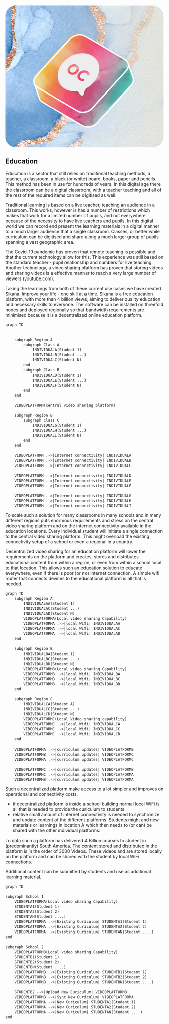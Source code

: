 <div style="text-align: center;">

![education](./../img/oc.png)

</div>

## Education

Education is a sector that still relies on traditional teaching methods, a teacher, a classroom, a black (or white) board, books, paper and pencils.  This method has been in use for hundreds of years.  In this digital age there the classroom can be a digital classroom, with a teacher teaching and all of the rest of the required items can be digitised as well.

Traditional learning is based on a live teacher, teaching an audience in a classroom. This works, however is has a number of restrictions which makes that work for a limited number of pupils, and not everywhere because of the necessity to have live teachers and pupils.  In this digital world we can record end present the learning materials in a digital manner to a much larger audience that a single classroom.  Classes, or better while curriculum can be digitised and share along a much larger group of pupils spanning a vast geographic area.

The Covid-19 pandemic has proven that remote teaching is possible and that the current technology allow for this.  This experience was still based on the standard teacher - pupil relationship and numbers for live teaching.  Another technology, a video sharing platform has proven that storing videos and sharing videos is a effective manner to reach a very large number of viewers (youtube.com).

Taking the learnings from both of these current use cases we have created Sikana. Improve your life - one skill at a time. Sikana is a free education platform, with more than 4 billion views, aiming to deliver quality education and necessary skills to everyone. The software can be installed on threefold nodes and deployed regionally so that bandwidth requirements are minimised because it is a decentralized online education platform.


```mermaid
graph TD

    
    subgraph Region A
        subgraph Class A
            INDIVIDUALA(Student 1)
            INDIVIDUALB(Student ...)
            INDIVIDUALC(Student N)
        end
        subgraph Class B
            INDIVIDUALD(Student 1)
            INDIVIDUALE(Student ...)
            INDIVIDUALF(Student N)
        end
    end
    
    VIDEOPLATFORM(central video sharing platform)
    
    subgraph Region B
        subgraph Class C
            INDIVIDUALG(Student 1)
            INDIVIDUALH(Student ...)
            INDIVIDUALI(Student N)
        end
    end

    VIDEOPLATFORM .->|Internet connectivity| INDIVIDUALA
    VIDEOPLATFORM .->|Internet connectivity| INDIVIDUALB
    VIDEOPLATFORM .->|Internet connectivity| INDIVIDUALC

    VIDEOPLATFORM .->|Internet connectivity| INDIVIDUALD
    VIDEOPLATFORM .->|Internet connectivity| INDIVIDUALE
    VIDEOPLATFORM .->|Internet connectivity| INDIVIDUALF

    VIDEOPLATFORM .->|Internet connectivity| INDIVIDUALG
    VIDEOPLATFORM .->|Internet connectivity| INDIVIDUALH
    VIDEOPLATFORM .->|Internet connectivity| INDIVIDUALI
```

To scale such a solution for many classrooms in many schools and in many different regions puts enormous requirements and stress on the central video sharing platform and on the internet connectivity available in the education locations.  Every individual student will initiate a single connection to the central video sharing platform.  This might overload the existing connectivity setup of a school or even a regional in a country.

Decentralized video sharing for an education platform will lower the requirements on the platform and creates, stores and distributes educational content from within a region, or even from within a school local to that location.  This allows such an education solution to educate everywhere, even if there is poor )or no) internet connection. A simple wifi router that connects devices to the educational platform is all that is needed.


```mermaid
graph TD
    subgraph Region A
        INDIVIDUALAA(Student 1)
        INDIVIDUALAC(Student ...)
        INDIVIDUALAD(Student N)
        VIDEOPLATFORMA(Local video sharing Capability)
        VIDEOPLATFORMA .->|local Wifi| INDIVIDUALAA
        VIDEOPLATFORMA .->|local Wifi| INDIVIDUALAC
        VIDEOPLATFORMA .->|local Wifi| INDIVIDUALAD
    end

    subgraph Region B
        INDIVIDUALBA(Student 1)
        INDIVIDUALBC(Student ...)
        INDIVIDUALBD(Student N)
        VIDEOPLATFORMB(Local video sharing Capability)
        VIDEOPLATFORMB .->|local Wifi| INDIVIDUALBA
        VIDEOPLATFORMB .->|local Wifi| INDIVIDUALBC
        VIDEOPLATFORMB .->|local Wifi| INDIVIDUALBD
    end   

    subgraph Region C
        INDIVIDUALCA(Student A)
        INDIVIDUALCC(Student ...)
        INDIVIDUALCD(Student N)
        VIDEOPLATFORMC(Local Video sharing capability)
        VIDEOPLATFORMC .->|local Wifi| INDIVIDUALCA
        VIDEOPLATFORMC .->|local Wifi| INDIVIDUALCC
        VIDEOPLATFORMC .->|local Wifi| INDIVIDUALCD
    end   

    VIDEOPLATFORMA .->|curriculum updates| VIDEOPLATFORMB
    VIDEOPLATFORMB .->|curriculum updates| VIDEOPLATFORMC
    VIDEOPLATFORMA .->|curriculum updates| VIDEOPLATFORMC

    VIDEOPLATFORMC .->|curriculum updates| VIDEOPLATFORMB
    VIDEOPLATFORMC .->|curriculum updates| VIDEOPLATFORMA
    VIDEOPLATFORMB .->|curriculum updates| VIDEOPLATFORMA
```

Such a decentralized platform make access to a lot simpler and improves on operational and connectivity costs.
- if decentralized platform is inside a school building normal local WiFi is all that is needed to provide the curiculum to students. 
- relative small amount of internet connectivity is needed to synchronize and update content of the different platforms.  Students might and new materials or learnings in location A which then needs to (or can) be shared with the other individual platforms.

To data such a platform has delivered 4 Billion courses to student in (predominantly) South America.  The content stored and distributed in the platform is in the order of 3000 Videos.  These videos and are stored locally on the platform and can be shared with the student by local WiFi connections.  

Additional content can be submitted by students and use as additional learning material.

```mermaid
graph TD

subgraph School 1
    VIDEOPLATFORMA(Local video sharing Capability)
    STUDENTA1(Student 1)
    STUDENTA2(Student 2)
    STUDENTAN(Student ....)
    VIDEOPLATFORMA .->|Existing Curiculum| STUDENTA1(Student 1)
    VIDEOPLATFORMA .->|Existing Curiculum| STUDENTA2(Student 2)
    VIDEOPLATFORMA .->|Existing Curiculum| STUDENTAN(Student ....)
end

subgraph School 2
    VIDEOPLATFORMB(Local video sharing Capability)
    STUDENTB1(Student 1)
    STUDENTB2(Student 2)
    STUDENTBN(Student ....)
    VIDEOPLATFORMB .->|Existing Curiculum| STUDENTB1(Student 1)
    VIDEOPLATFORMB .->|Existing Curiculum| STUDENTB2(Student 2)
    VIDEOPLATFORMB .->|Existing Curiculum| STUDENTBN(Student ....)

    STUDENTB2 -->|Upload New Curiculum| VIDEOPLATFORMB
    VIDEOPLATFORMB -->|Sync New Curiculum| VIDEOPLATFORMA
    VIDEOPLATFORMA -->|New Curiculum| STUDENTA1(Student 1)
    VIDEOPLATFORMA -->|New Curiculum| STUDENTA2(Student 2)
    VIDEOPLATFORMA -->|New Curiculum| STUDENTAN(Student ....)
end 
```

